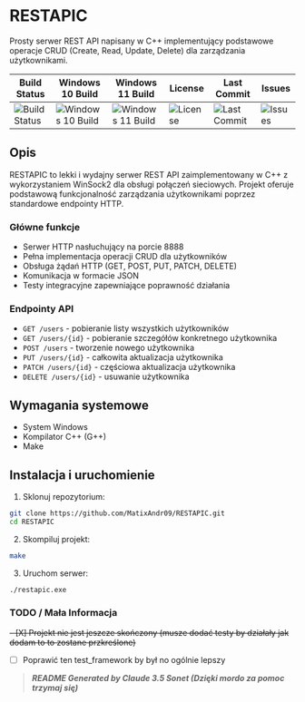 # RESTAPIC

Prosty serwer REST API napisany w C++ implementujący podstawowe operacje CRUD (Create, Read, Update, Delete) dla zarządzania użytkownikami.

| Build Status | Windows 10 Build | Windows 11 Build | License | Last Commit | Issues |
|--------------|------------------|------------------|---------|-------------|--------|
| ![Build Status](https://github.com/MatixAndr09/RESTAPIC/actions/workflows/makefile.yml/badge.svg) | ![Windows 10 Build](https://github.com/MatixAndr09/RESTAPIC/actions/workflows/makefile.yml/badge.svg?branch=master&event=push) | ![Windows 11 Build](https://github.com/MatixAndr09/RESTAPIC/actions/workflows/makefile.yml/badge.svg?branch=master&event=push) | ![License](https://img.shields.io/github/license/MatixAndr09/RESTAPIC) | ![Last Commit](https://img.shields.io/github/last-commit/MatixAndr09/RESTAPIC) | ![Issues](https://img.shields.io/github/issues/MatixAndr09/RESTAPIC) |

## Opis

RESTAPIC to lekki i wydajny serwer REST API zaimplementowany w C++ z wykorzystaniem WinSock2 dla obsługi połączeń sieciowych. Projekt oferuje podstawową funkcjonalność zarządzania użytkownikami poprzez standardowe endpointy HTTP.

### Główne funkcje

- Serwer HTTP nasłuchujący na porcie 8888
- Pełna implementacja operacji CRUD dla użytkowników
- Obsługa żądań HTTP (GET, POST, PUT, PATCH, DELETE)
- Komunikacja w formacie JSON
- Testy integracyjne zapewniające poprawność działania

### Endpointy API

- `GET /users` - pobieranie listy wszystkich użytkowników
- `GET /users/{id}` - pobieranie szczegółów konkretnego użytkownika
- `POST /users` - tworzenie nowego użytkownika
- `PUT /users/{id}` - całkowita aktualizacja użytkownika
- `PATCH /users/{id}` - częściowa aktualizacja użytkownika
- `DELETE /users/{id}` - usuwanie użytkownika

## Wymagania systemowe

- System Windows
- Kompilator C++ (G++)
- Make

## Instalacja i uruchomienie

1. Sklonuj repozytorium:
```bash
git clone https://github.com/MatixAndr09/RESTAPIC.git
cd RESTAPIC
```
2. Skompiluj projekt:
```bash
make
```
3. Uruchom serwer:
```bash
./restapic.exe
```

### TODO / Mała Informacja

~~- [X] Projekt nie jest jeszcze skończony (musze dodać testy by działały jak dodam to to zostane przkreślone)~~
- [ ] Poprawić ten test_framework by był no ogólnie lepszy

> ***README Generated by Claude 3.5 Sonet (Dzięki mordo za pomoc trzymaj się)***
